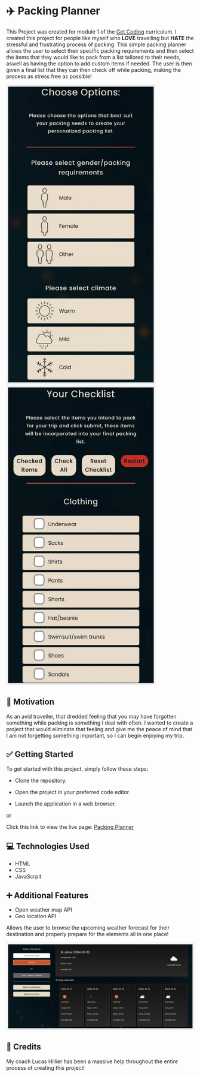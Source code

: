 # :airplane: Packing Planner

This Project was created for module 1 of the [Get Coding](https://www.getcoding.ca/) curriculum. I created this project for people like myself who **LOVE** travelling but **HATE** the stressful and frustrating process of packing. This simple packing planner allows the user to select their specific packing requirements and then select the items that they would like to pack from a list tailored to their needs, aswell as having the option to add custom items if needed. The user is then given a final list that they can then check off while packing, making the process as stress free as possible!

<img src="images/readme1.png" width="400" height="800"> <img src="images/readme2.png" width="400" height="800">

## :thought_balloon: Motivation

As an avid traveller, that dredded feeling that you may have forgotten something while packing is something I deal with often. I wanted to create a project that would eliminate that feeling and give me the peace of mind that I am not forgetting something important, so I can begin enjoying my trip. 

## :white_check_mark: Getting Started

To get started with this project, simply follow these steps:

* Clone the repository.

* Open the project in your preferred code editor.

* Launch the application in a web browser.

or

Click this link to view the live page: [Packing Planner](https://awhalen1999.github.io/Packing-Planner/)

## :computer: Technologies Used

* HTML
* CSS
* JavaScrpit

## :heavy_plus_sign: Additional Features

* Open weather map API
* Geo location API

Allows the user to browse the upcoming weather forecast for their destination and properly prepare for the elements all in one place!

<img src="images/readme3.png">

## :clap: Credits

My coach Lucas Hillier has been a massive help throughout the entire process of creating this project!


